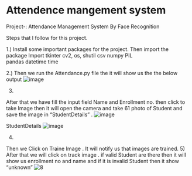 # Attendence mangement system 
 
Project-: Attendance Management System By Face Recognition

Steps that I follow for this project.

1.)	Install some important packages for the project.
Then import the package
Import
 tkinter 
 cv2, os,
shutil
csv
numpy 
PIL  
pandas 
datetime
time

2.)
Then we run the  Attendance.py file the it will show us the the below output
![image](https://user-images.githubusercontent.com/94756061/167749369-359b6188-eb77-4d7f-98bb-684a18c0bdb0.png)


3)
After that we have fill the input field Name and Enrollment no. then click to take Image then  it will open the camera and take 61 photo of Student and save the image in “StudentDetails” .
![image](https://user-images.githubusercontent.com/94756061/167749104-bf1b6fb8-ae21-4113-b50d-29120b073780.png)


StudentDetails
![image](https://user-images.githubusercontent.com/94756061/167750472-3d9c5f50-3866-4237-b36f-9c57ea3a0807.png)

4)
Then we Click on Traine Image . It will notify us that images are trained.
5)
After that we will click on track image .  if valid Student are there then it will show us enrollment no and name and if it is invalid Student then it show “unknown”
![8](https://user-images.githubusercontent.com/94756061/167750093-3677f6d3-7ba8-4bd8-949b-bac26738cef7.PNG)


